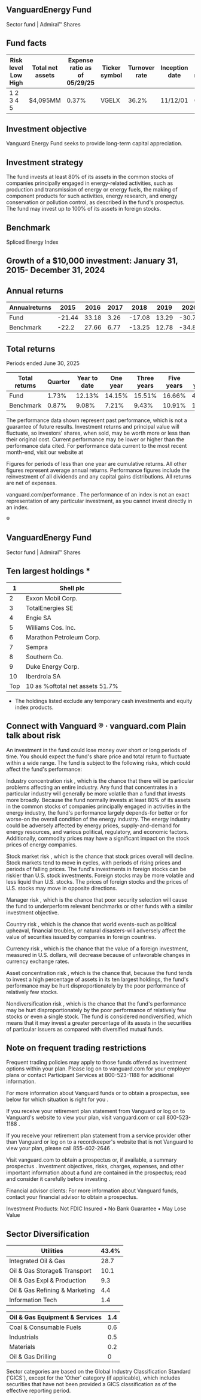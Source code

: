 ## VanguardEnergy Fund

Sector fund | Admiral™ Shares

## Fund facts

| Risk level Low High   | Total net assets   | Expense ratio as of 05/29/25   | Ticker symbol   | Turnover rate   | Inception date   |   Fund number |
|-----------------------|--------------------|--------------------------------|-----------------|-----------------|------------------|---------------|
| 1 2 3 4 5             | $4,095MM           | 0.37%                          | VGELX           | 36.2%           | 11/12/01         |          0551 |

## Investment objective

Vanguard Energy Fund seeks to provide long-term capital appreciation.

## Investment strategy

The fund invests at least 80% of its assets in the common stocks of companies principally engaged in energy-related activities, such as production and transmission of energy or energy fuels, the making of component products for such activities, energy research, and energy conservation or pollution control, as described in the fund's prospectus. The fund may invest up to 100% of its assets in foreign stocks.

## Benchmark

Spliced Energy Index

## Growth of a $10,000 investment:  January 31, 2015-  December 31, 2024

<!-- image -->

## Annual returns

<!-- image -->

| Annualreturns   |   2015 |   2016 |   2017 |   2018 |   2019 |   2020 |   2021 |   2022 |   2023 |   2024 |
|-----------------|--------|--------|--------|--------|--------|--------|--------|--------|--------|--------|
| Fund            | -21.44 |  33.18 |   3.26 | -17.08 |  13.29 | -30.79 |  27.79 |   23.8 |   8.85 |  10.67 |
| Benchmark       | -22.2  |  27.66 |   6.77 | -13.25 |  12.78 | -34.83 |  23.04 |   16.4 |   3.29 |   5.45 |

## Total returns

Periods ended June 30, 2025

| Total returns   | Quarter   | Year to date   | One year   | Three years   | Five years   | Ten years   |
|-----------------|-----------|----------------|------------|---------------|--------------|-------------|
| Fund            | 1.73%     | 12.13%         | 14.15%     | 15.51%        | 16.66%       | 4.41%       |
| Benchmark       | 0.87%     | 9.08%          | 7.21%      | 9.43%         | 10.91%       | 1.76%       |

The performance data shown represent past performance, which is not a guarantee of future results. Investment returns and principal value will fluctuate, so investors' shares, when sold, may be worth more or less than their original cost. Current performance may be lower or higher than the performance data cited. For performance data current to the most recent month-end, visit our website at

Figures for periods of less than one year are cumulative returns. All other figures represent average annual returns. Performance figures include the reinvestment of all dividends and any capital gains distributions. All returns are net of expenses.

vanguard.com/performance  . The performance of an index is not an exact representation of any particular investment, as you cannot invest directly in an index.

®

<!-- image -->

## VanguardEnergy Fund

Sector fund | Admiral™ Shares

## Ten largest holdings  *

| 1   | Shell plc                       |
|-----|---------------------------------|
| 2   | Exxon Mobil Corp.               |
| 3   | TotalEnergies SE                |
| 4   | Engie SA                        |
| 5   | Williams Cos. Inc.              |
| 6   | Marathon Petroleum Corp.        |
| 7   | Sempra                          |
| 8   | Southern Co.                    |
| 9   | Duke Energy Corp.               |
| 10  | Iberdrola SA                    |
| Top | 10 as %oftotal net assets 51.7% |

* The holdings listed exclude any temporary cash investments and equity index products.

## Connect with Vanguard   ® ·    vanguard.com Plain talk about risk

An investment in the fund could lose money over short or long periods of time. You should expect the fund's share price and total return to fluctuate within a wide range. The fund is subject to the following risks, which could affect the fund's performance:

Industry concentration risk , which is the chance that there will be particular problems affecting an entire industry. Any fund that concentrates in a particular industry will generally be more volatile than a fund that invests more broadly. Because the fund normally invests at least 80% of its assets in the common stocks of companies principally engaged in activities in the energy industry, the fund's performance largely depends-for better or for worse-on the overall condition of the energy industry. The energy industry could be adversely affected by energy prices, supply-and-demand for energy resources, and various political, regulatory, and economic factors. Additionally, commodity prices may have a significant impact on the stock prices of energy companies.

Stock market risk , which is the chance that stock prices overall will decline. Stock markets tend to move in cycles, with periods of rising prices and periods of falling prices. The fund's investments in foreign stocks can be riskier than U.S. stock investments. Foreign stocks may be more volatile and less liquid than U.S. stocks. The prices of foreign stocks and the prices of U.S. stocks may move in opposite directions.

Manager risk , which is the chance that poor security selection will cause the fund to underperform relevant benchmarks or other funds with a similar investment objective.

Country risk , which is the chance that world events-such as political upheaval, financial troubles, or natural disasters-will adversely affect the value of securities issued by companies in foreign countries.

Currency risk , which is the chance that the value of a foreign investment, measured in U.S. dollars, will decrease because of unfavorable changes in currency exchange rates.

Asset concentration risk , which is the chance that, because the fund tends to invest a high percentage of assets in its ten largest holdings, the fund's performance may be hurt disproportionately by the poor performance of relatively few stocks.

Nondiversification risk , which is the chance that the fund's performance may be hurt disproportionately by the poor performance of relatively few stocks or even a single stock. The fund is considered nondiversified, which means that it may invest a greater percentage of its assets in the securities of particular issuers as compared with diversified mutual funds.

## Note on frequent trading restrictions

Frequent trading policies may apply to those funds offered as investment options within your plan. Please log on to   vanguard.com for your employer plans or contact Participant Services at 800-523-1188 for additional information.

For more information about Vanguard funds or to obtain a prospectus, see below for which situation is right for you .

If you receive your retirement plan statement from Vanguard or log on to Vanguard's website to view your plan, visit vanguard.com or call 800-523-1188 .

If you receive your retirement plan statement from a service provider other than Vanguard or log on to a recordkeeper's website that is not Vanguard to view your plan, please call 855-402-2646 .

Visit vanguard.com to obtain a prospectus or, if available, a summary prospectus . Investment objectives, risks, charges, expenses, and other important information about a fund are contained in the prospectus; read and consider it carefully before investing .

Financial advisor clients: For more information about Vanguard funds, contact your financial advisor to obtain a prospectus.

Investment Products: Not FDIC Insured • No Bank Guarantee • May Lose Value

## Sector Diversification

<!-- image -->

| Utilities                      |   43.4% |
|--------------------------------|---------|
| Integrated Oil & Gas           |    28.7 |
| Oil & Gas Storage& Transport   |    10.1 |
| Oil & Gas Expl & Production    |     9.3 |
| Oil & Gas Refining & Marketing |     4.4 |
| Information Tech               |     1.4 |

| Oil & Gas Equipment & Services   |   1.4 |
|----------------------------------|-------|
| Coal & Consumable Fuels          |   0.6 |
| Industrials                      |   0.5 |
| Materials                        |   0.2 |
| Oil & Gas Drilling               |   0   |

<!-- image -->

<!-- image -->

<!-- image -->

<!-- image -->

<!-- image -->

Sector categories are based on the Global Industry Classification Standard ('GICS'), except for the 'Other' category (if applicable), which includes securities that have not been provided a GICS classification as of the effective reporting period.

<!-- image -->

<!-- image -->

<!-- image -->

<!-- image -->

<!-- image -->